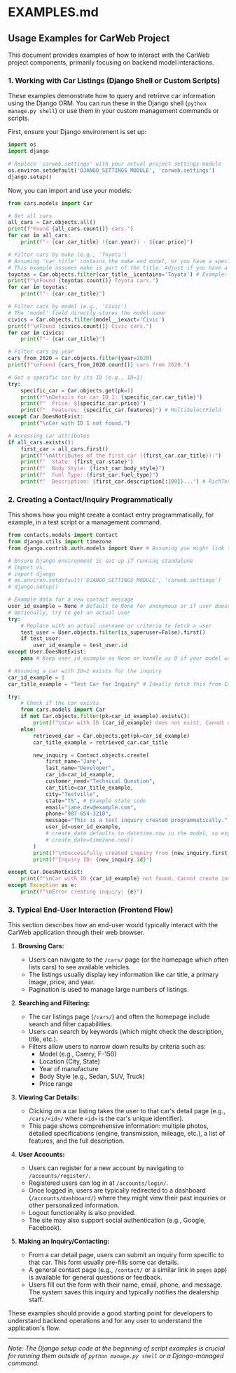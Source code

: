 # EXAMPLES.md

## Usage Examples for CarWeb Project

This document provides examples of how to interact with the CarWeb project components, primarily focusing on backend model interactions.

### 1. Working with Car Listings (Django Shell or Custom Scripts)

These examples demonstrate how to query and retrieve car information using the Django ORM. You can run these in the Django shell (`python manage.py shell`) or use them in your custom management commands or scripts.

First, ensure your Django environment is set up:
```python
import os
import django

# Replace 'carweb.settings' with your actual project settings module
os.environ.setdefault('DJANGO_SETTINGS_MODULE', 'carweb.settings')
django.setup()
```

Now, you can import and use your models:

```python
from cars.models import Car

# Get all cars
all_cars = Car.objects.all()
print(f"Found {all_cars.count()} cars.")
for car in all_cars:
    print(f"- {car.car_title} ({car.year}) - ${car.price}")

# Filter cars by make (e.g., 'Toyota')
# Assuming 'car_title' contains the make and model, or you have a specific 'make' field.
# This example assumes make is part of the title. Adjust if you have a dedicated 'make' field.
toyotas = Car.objects.filter(car_title__icontains='Toyota') # Example: 'Toyota Camry'
print(f"\nFound {toyotas.count()} Toyota cars.")
for car in toyotas:
    print(f"- {car.car_title}")

# Filter cars by model (e.g., 'Civic')
# The 'model' field directly stores the model name
civics = Car.objects.filter(model__iexact='Civic')
print(f"\nFound {civics.count()} Civic cars.")
for car in civics:
    print(f"- {car.car_title}")

# Filter cars by year
cars_from_2020 = Car.objects.filter(year=2020)
print(f"\nFound {cars_from_2020.count()} cars from 2020.")

# Get a specific car by its ID (e.g., ID=1)
try:
    specific_car = Car.objects.get(pk=1)
    print(f"\nDetails for car ID 1: {specific_car.car_title}")
    print(f"  Price: ${specific_car.price}")
    print(f"  Features: {specific_car.features}") # MultiSelectField
except Car.DoesNotExist:
    print("\nCar with ID 1 not found.")

# Accessing car attributes
if all_cars.exists():
    first_car = all_cars.first()
    print(f"\nAttributes of the first car ({first_car.car_title}):")
    print(f"  State: {first_car.state}")
    print(f"  Body Style: {first_car.body_style}")
    print(f"  Fuel Type: {first_car.fuel_type}")
    print(f"  Description: {first_car.description[:100]}...") # RichTextField, showing first 100 chars
```

### 2. Creating a Contact/Inquiry Programmatically

This shows how you might create a contact entry programmatically, for example, in a test script or a management command.

```python
from contacts.models import Contact
from django.utils import timezone
from django.contrib.auth.models import User # Assuming you might link to a User

# Ensure Django environment is set up if running standalone
# import os
# import django
# os.environ.setdefault('DJANGO_SETTINGS_MODULE', 'carweb.settings')
# django.setup()

# Example data for a new contact message
user_id_example = None # Default to None for anonymous or if user doesn't exist
# Optionally, try to get an actual user
try:
    # Replace with an actual username or criteria to fetch a user
    test_user = User.objects.filter(is_superuser=False).first() 
    if test_user:
        user_id_example = test_user.id
except User.DoesNotExist:
    pass # Keep user_id_example as None or handle as 0 if your model uses that for anonymous

# Assuming a car with ID=1 exists for the inquiry
car_id_example = 1 
car_title_example = "Test Car for Inquiry" # Ideally fetch this from Car.objects.get(pk=car_id_example).car_title

try:
    # Check if the car exists
    from cars.models import Car
    if not Car.objects.filter(pk=car_id_example).exists():
        print(f"\nCar with ID {car_id_example} does not exist. Cannot create inquiry for it.")
    else:
        retrieved_car = Car.objects.get(pk=car_id_example)
        car_title_example = retrieved_car.car_title

        new_inquiry = Contact.objects.create(
            first_name="Jane",
            last_name="Developer",
            car_id=car_id_example, 
            customer_need="Technical Question",
            car_title=car_title_example, 
            city="Testville",
            state="TS", # Example state code
            email="jane.dev@example.com",
            phone="987-654-3210",
            message="This is a test inquiry created programmatically.",
            user_id=user_id_example, 
            # create_date defaults to datetime.now in the model, so explicitly setting it is optional
            # create_date=timezone.now() 
        )
        print(f"\nSuccessfully created inquiry from {new_inquiry.first_name} {new_inquiry.last_name} regarding '{new_inquiry.car_title}'.")
        print(f"Inquiry ID: {new_inquiry.id}")

except Car.DoesNotExist:
    print(f"\nCar with ID {car_id_example} not found. Cannot create inquiry.")
except Exception as e:
    print(f"\nError creating inquiry: {e}")
```

### 3. Typical End-User Interaction (Frontend Flow)

This section describes how an end-user would typically interact with the CarWeb application through their web browser.

1.  **Browsing Cars:**
    *   Users can navigate to the `/cars/` page (or the homepage which often lists cars) to see available vehicles.
    *   The listings usually display key information like car title, a primary image, price, and year.
    *   Pagination is used to manage large numbers of listings.

2.  **Searching and Filtering:**
    *   The car listings page (`/cars/`) and often the homepage include search and filter capabilities.
    *   Users can search by keywords (which might check the description, title, etc.).
    *   Filters allow users to narrow down results by criteria such as:
        *   Model (e.g., Camry, F-150)
        *   Location (City, State)
        *   Year of manufacture
        *   Body Style (e.g., Sedan, SUV, Truck)
        *   Price range

3.  **Viewing Car Details:**
    *   Clicking on a car listing takes the user to that car's detail page (e.g., `/cars/<id>/` where `<id>` is the car's unique identifier).
    *   This page shows comprehensive information: multiple photos, detailed specifications (engine, transmission, mileage, etc.), a list of features, and the full description.

4.  **User Accounts:**
    *   Users can register for a new account by navigating to `/accounts/register/`.
    *   Registered users can log in at `/accounts/login/`.
    *   Once logged in, users are typically redirected to a dashboard (`/accounts/dashboard/`) where they might view their past inquiries or other personalized information.
    *   Logout functionality is also provided.
    *   The site may also support social authentication (e.g., Google, Facebook).

5.  **Making an Inquiry/Contacting:**
    *   From a car detail page, users can submit an inquiry form specific to that car. This form usually pre-fills some car details.
    *   A general contact page (e.g., `/contact/` or a similar link in `pages` app) is available for general questions or feedback.
    *   Users fill out the form with their name, email, phone, and message. The system saves this inquiry and typically notifies the dealership staff.

These examples should provide a good starting point for developers to understand backend operations and for any user to understand the application's flow.

---
*Note: The Django setup code at the beginning of script examples is crucial for running them outside of `python manage.py shell` or a Django-managed command.*
